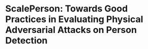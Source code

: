 # ScalePerson: Towards Good Practices in Evaluating Physical Adversarial Attacks on Person Detection
